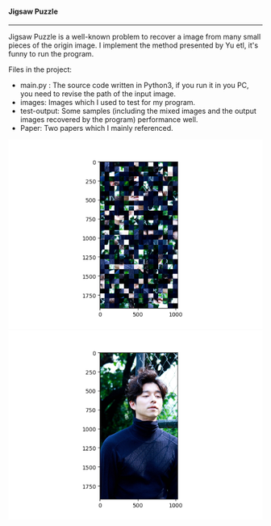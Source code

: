 #### Jigsaw Puzzle

-----

Jigsaw Puzzle is a well-known problem to recover a image from many small pieces of the origin image. I implement the method presented by  Yu etl, it's funny to run the program. 

Files in the project:

- main.py : The source code written in Python3, if you run it in you PC, you need to revise the path of the input image.
- images: Images which I used to test for my program.
- test-output: Some samples (including the mixed images and the output images recovered by the program) performance well.
- Paper: Two papers which I mainly referenced.

![image-mixted](https://github.com/FuzuoZhang/Jigsaw-Puzzle/blob/master/test-output/1-mixed.png)![image-output](https://github.com/FuzuoZhang/Jigsaw-Puzzle/blob/master/test-output/1-output.png)
      

